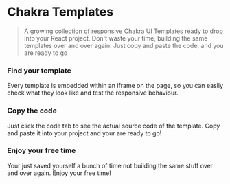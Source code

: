 # Chakra Templates

> A growing collection of responsive Chakra UI Templates ready to drop into your React project.
> Don't waste your time, building the same templates over and over again. Just copy and paste the code, and you are ready to go

### Find your template

Every template is embedded within an iframe on the page, so you can easily check what they look like and test the responsive behaviour.

### Copy the code

Just click the code tab to see the actual source code of the template. Copy and paste it into your project and your are ready to go!

### Enjoy your free time

Your just saved yourself a bunch of time not building the same stuff over and over again. Enjoy your free time!
